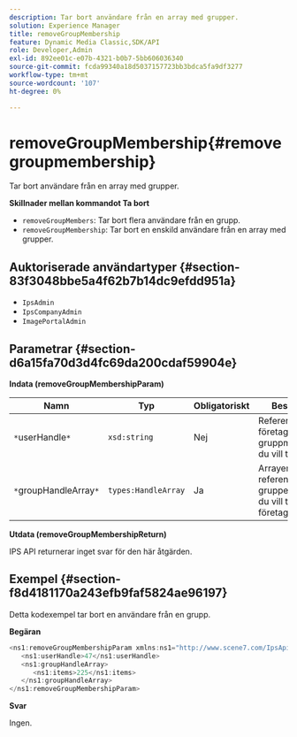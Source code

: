 ```yaml
---
description: Tar bort användare från en array med grupper.
solution: Experience Manager
title: removeGroupMembership
feature: Dynamic Media Classic,SDK/API
role: Developer,Admin
exl-id: 892ee01c-e07b-4321-b0b7-5bb606036340
source-git-commit: fcda99340a18d5037157723bb3bdca5fa9df3277
workflow-type: tm+mt
source-wordcount: '107'
ht-degree: 0%

---
```


# removeGroupMembership{#removegroupmembership}

Tar bort användare från en array med grupper.

**Skillnader mellan kommandot Ta bort**

* `removeGroupMembers`: Tar bort flera användare från en grupp.
* `removeGroupMembership`: Tar bort en enskild användare från en array med grupper.

## Auktoriserade användartyper {#section-83f3048bbe5a4f62b7b14dc9efdd951a}

* `IpsAdmin`
* `IpsCompanyAdmin`
* `ImagePortalAdmin`

## Parametrar {#section-d6a15fa70d3d4fc69da200cdaf59904e}

**Indata (removeGroupMembershipParam)**

| Namn | Typ | Obligatoriskt | Beskrivning |
|---|---|---|---|
| `*`userHandle`*` | `xsd:string` | Nej | Referensen till det företag vars gruppmedlemskap du vill ta bort. |
| `*`groupHandleArray`*` | `types:HandleArray` | Ja | Arrayen med referenser till grupper från vilka du vill ta bort företaget. |

**Utdata (removeGroupMembershipReturn)**

IPS API returnerar inget svar för den här åtgärden.

## Exempel {#section-f8d4181170a243efb9faf5824ae96197}

Detta kodexempel tar bort en användare från en grupp.

**Begäran**

```java
<ns1:removeGroupMembershipParam xmlns:ns1="http://www.scene7.com/IpsApi/xsd">
   <ns1:userHandle>47</ns1:userHandle>
   <ns1:groupHandleArray>
      <ns1:items>225</ns1:items>
   </ns1:groupHandleArray>
</ns1:removeGroupMembershipParam>
```

**Svar**

Ingen.

